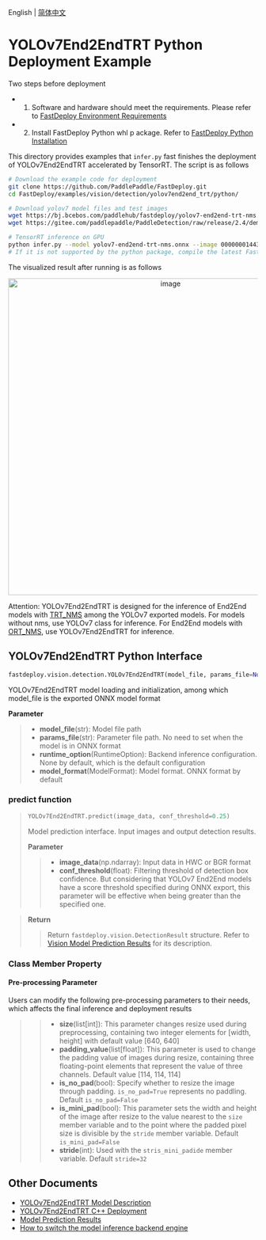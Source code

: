 English | [简体中文](README_CN.md)
# YOLOv7End2EndTRT Python Deployment Example

Two steps before deployment

- 1. Software and hardware should meet the requirements. Please refer to [FastDeploy  Environment Requirements](../../../../../docs/cn/build_and_install/download_prebuilt_libraries.md)  
- 2. Install FastDeploy Python whl p ackage. Refer to [FastDeploy Python Installation](../../../../../docs/cn/build_and_install/download_prebuilt_libraries.md)

This directory provides examples that `infer.py` fast finishes the deployment of YOLOv7End2EndTRT accelerated by TensorRT. The script is as follows
```bash
# Download the example code for deployment
git clone https://github.com/PaddlePaddle/FastDeploy.git
cd FastDeploy/examples/vision/detection/yolov7end2end_trt/python/

# Download yolov7 model files and test images
wget https://bj.bcebos.com/paddlehub/fastdeploy/yolov7-end2end-trt-nms.onnx
wget https://gitee.com/paddlepaddle/PaddleDetection/raw/release/2.4/demo/000000014439.jpg

# TensorRT inference on GPU 
python infer.py --model yolov7-end2end-trt-nms.onnx --image 000000014439.jpg --device gpu --use_trt True
# If it is not supported by the python package, compile the latest FastDeploy Python Wheel package from the source code in develop branch and install it.
```

The visualized result after running is as follows

<div align='center'>
  <img width="640" alt="image" src="https://user-images.githubusercontent.com/31974251/186605967-ad0c53f2-3ce8-4032-a90f-6f5c1238e7f4.png">
</div>

Attention: YOLOv7End2EndTRT is designed for the inference of End2End models with [TRT_NMS](https://github.com/WongKinYiu/yolov7/blob/main/models/experimental.py#L111) among the YOLOv7 exported models. For models without nms, use YOLOv7 class for inference. For End2End models with [ORT_NMS](https://github.com/WongKinYiu/yolov7/blob/main/models/experimental.py#L87), use YOLOv7End2EndTRT for inference.

## YOLOv7End2EndTRT Python Interface 

```python
fastdeploy.vision.detection.YOLOv7End2EndTRT(model_file, params_file=None, runtime_option=None, model_format=ModelFormat.ONNX)
```

YOLOv7End2EndTRT model loading and initialization, among which model_file is the exported ONNX model format

**Parameter**

> * **model_file**(str): Model file path 
> * **params_file**(str): Parameter file path. No need to set when the model is in ONNX format
> * **runtime_option**(RuntimeOption): Backend inference configuration. None by default, which is the default configuration
> * **model_format**(ModelFormat): Model format. ONNX format by default

### predict function

> ```python
> YOLOv7End2EndTRT.predict(image_data, conf_threshold=0.25)
> ```
>
> Model prediction interface. Input images and output detection results.
>
> **Parameter**
>
> > * **image_data**(np.ndarray): Input data in HWC or BGR format
> > * **conf_threshold**(float): Filtering threshold of detection box confidence. But considering that YOLOv7 End2End models have a score threshold specified during ONNX export, this parameter will be effective when being greater than the specified one.

> **Return**
>
> > Return `fastdeploy.vision.DetectionResult` structure. Refer to [Vision Model Prediction Results](../../../../../docs/api/vision_results/) for its description.

### Class Member Property
#### Pre-processing Parameter
Users can modify the following pre-processing parameters to their needs, which affects the final inference and deployment results

> > * **size**(list[int]): This parameter changes resize used during preprocessing, containing two integer elements for [width, height] with default value [640, 640]
> > * **padding_value**(list[float]): This parameter is used to change the padding value of images during resize, containing three floating-point elements that represent the value of three channels. Default value [114, 114, 114]
> > * **is_no_pad**(bool): Specify whether to resize the image through padding. `is_no_pad=True` represents no paddling. Default `is_no_pad=False`
> > * **is_mini_pad**(bool): This parameter sets the width and height of the image after resize to the value nearest to the `size` member variable and to the point where the padded pixel size is divisible by the `stride` member variable. Default `is_mini_pad=False`
> > * **stride**(int): Used with the `stris_mini_padide` member variable. Default `stride=32`



## Other Documents

- [YOLOv7End2EndTRT Model Description](..)
- [YOLOv7End2EndTRT C++ Deployment](../cpp)
- [Model Prediction Results](../../../../../docs/api/vision_results/)
- [How to switch the model inference backend engine](../../../../../docs/cn/faq/how_to_change_backend.md)

